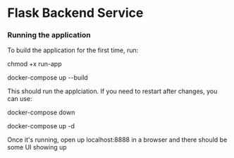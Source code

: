 # Flask Backend Service

### Running the application

To build the application for the first time, run:

chmod +x run-app

docker-compose up --build

This should run the applciation. If you need to restart after changes, you can use:

docker-compose down

docker-compose up -d

Once it's running, open up localhost:8888 in a browser and there should be some UI showing up
